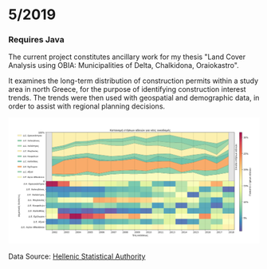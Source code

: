 # 5/2019

### Requires Java

The current project constitutes ancillary work for my thesis "Land Cover Analysis using OBIA: Municipalities of Delta, Chalkidona, Oraiokastro".

It examines the long-term distribution of construction permits within a study area in north Greece, for the purpose of identifying construction interest trends. The trends were then used with geospatial and demographic data, in order to assist with regional planning decisions.  

![image](https://raw.githubusercontent.com/JosefDoun/Construction_Activity/master/plot.png)

Data Source: [Hellenic Statistical Authority](https://www.statistics.gr/)

